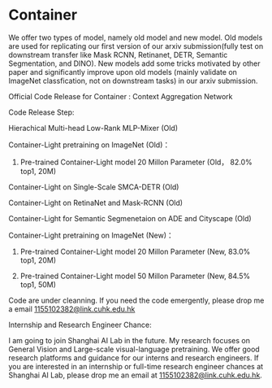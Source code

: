 # Container

We offer two types of model, namely old model and new model. Old models are used for replicating our first version of our arxiv submission(fully test on downstream transfer like Mask RCNN, Retinanet, DETR, Semantic Segmentation, and DINO). New models add some tricks motivated by other paper and significantly improve upon old models (mainly validate on ImageNet classfication, not on downstream tasks) in our arxiv submission. 

Official Code Release for Container : Context Aggregation Network

Code Release Step:

Hierachical Multi-head Low-Rank MLP-Mixer (Old)

Container-Light pretraining on ImageNet (Old)：

1. Pre-trained Container-Light model 20 Millon Parameter (Old， 82.0% top1, 20M)


Container-Light on Single-Scale SMCA-DETR (Old)

Container-Light on RetinaNet and Mask-RCNN (Old)

Container-Light for Semantic Segmenetaion on ADE and Cityscape (Old)

Container-Light pretraining on ImageNet (New)：

1. Pre-trained Container-Light model 20 Millon Parameter (New, 83.0% top1, 20M)

2. Pre-trained Container-Light model 50 Millon Parameter (New, 84.5% top1, 50M)


Code are under cleanning. If you need the code emergently, please drop me a email 1155102382@link.cuhk.edu.hk 

Internship and Research Engineer Chance:

I am going to join Shanghai AI Lab in the future. My research focuses on General Vision and Large-scale visual-language pretraining. We offer good research platforms and guidance for our interns and research engineers. If you are interested in an internship or full-time research engineer chances at Shanghai AI Lab, please drop me an email at 1155102382@link.cuhk.edu.hk.
